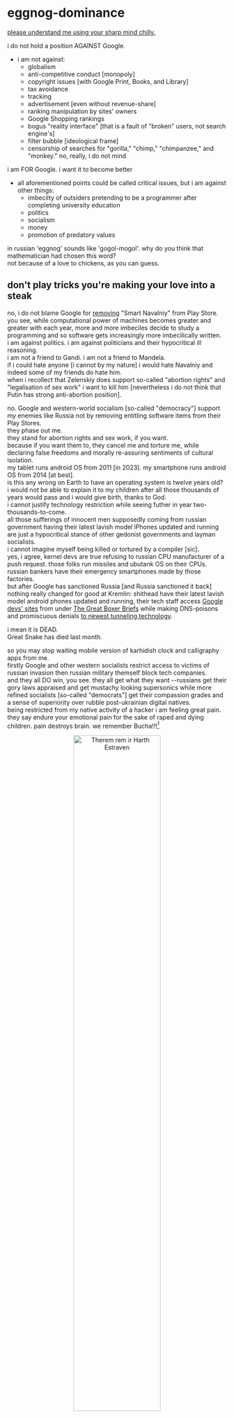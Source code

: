 # eggnog-dominance

<ins>please understand me using your sharp mind chilly.</ins>  

i do not hold a position AGAINST Google.  
- i am not against:
  - globalism
  - anti-competitive conduct [monopoly]
  - copyright issues [with Google Print, Books, and Library]
  - tax avoidance
  - tracking
  - advertisement [even without revenue-share]
  - ranking manipulation by sites' owners
  - Google Shopping rankings
  - bogus "reality interface" [that is a fault of "broken" users, not search engine's]
  - filter bubble [ideological frame]
  - censorship of searches for "gorilla," "chimp," "chimpanzee," and "monkey." no, really, i do not mind

i am FOR Google. i want it to become better
- all aforementioned points could be called critical issues, but i am against other things:
  - imbecilty of outsiders pretending to be a programmer after completing university education
  - politics
  - socialism
  - money
  - promotion of predatory values

in russian 'eggnog' sounds like 'gogol-mogol'. why do you think that mathematician had chosen this word?  
not because of a love to chickens, as you can guess.
## don't play tricks you're making your love into a steak
no, i do not blame Google for [removing](https://en.wikipedia.org/wiki/Criticism_of_Google#Russia) "Smart Navalniy" from Play Store.  
you see, while computational power of machines becomes greater and greater with each year, more and more imbeciles decide to study a programming and so software gets increasingly more imbecilically written.  
i am against politics. i am against politicians and their hypocritical ill reasoning.  
i am not a friend to Gandi. i am not a friend to Mandela.  
if i could hate anyone [i cannot by my nature] i would hate Navalniy and indeed some of my friends do hate him.  
when i recollect that Zelenskiy does support so-called "abortion rights" and "legalisation of sex work" i want to kill him [nevertheless i do not think that Putin has strong anti-abortion position].  

no. Google and western-world socialism [so-called "democracy"] support my enemies like Russia not by removing entitling software items from their Play Stores.  
they phase out me.  
they stand for abortion rights and sex work, if you want.  
because if you want them to, they cancel me and torture me, while declaring false freedoms and morally re-assuring sentiments of cultural isolation.  
my tablet runs android OS from 2011 [in 2023]. my smartphone runs android OS from 2014 [at best].  
is this any wrong on Earth to have an operating system is twelve years old?  
i would not be able to explain it to my children after all those thousands of years would pass and i would give birth, thanks to God.  
i cannot justify technology restriction while seeing futher in year two-thousands-to-come.  
all those sufferings of innocent men supposedly coming from russian government having their latest lavish model iPhones updated and running are just a hypocritical stance of other gedonist governments and layman socialists.  
i cannot imagine myself being killed or tortured by a compiler [sic].  
yes, i agree, kernel devs are true refusing to russian CPU manufacturer of a push request. those folks run missiles and ubutank OS on their CPUs. russian bankers have their emergency smartphones made by those factories.  
but after Google has sanctioned Russia [and Russia sanctioned it back] nothing really changed for good at Kremlin: shithead have their latest lavish model android phones updated and running, their tech staff access [Google devs' sites](https://developer.android.com/ndk/) from under [The Great Boxer Briefs](https://en.wikipedia.org/wiki/Boxer_briefs) while making DNS-poisons and promiscuous denials [to newest tunneling technology](https://en.wikipedia.org/wiki/WireGuard).

i mean it is DEAD.  
Great Snake has died last month.

so you may stop waiting mobile version of karhidish clock and calligraphy apps from me.  
firstly Google and other western socialists restrict access to victims of russian invasion then russian military themself block tech companies.  
and they all DO win, you see. they all get what they want --russians get their gory laws appraised and get mustachy looking supersonics while more refined socialists [so-called "democrats"] get their compassion grades and a sense of superiority over rubble post-ukrainian digital natives.  
being restricted from my native activity of a hacker i am feeling great pain.  
they say endure your emotional pain for the sake of raped and dying children. pain destroys brain. 
we remember Bucha!!![^1]
<p align="center">
  <img width="63%" alt="Therem rem ir Harth Estraven" title="Zera in Georgia Screenshot_20230315-110057" src="https://user-images.githubusercontent.com/98284211/229643005-f39ebb20-dc2e-44dc-b364-ef4b568149ca.png">
</p>
<div align="center"><ins>Therem rem ir Harth Estraven</ins></div>

[^1]: here is an AI-generated photo of my first kemmering... she would have to sire my two first kids after all those thousands of years would pass. i am too mutilated by my genetic issues to be attractive to her after our affair went south






















